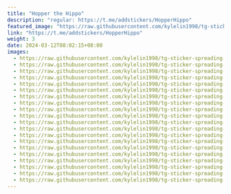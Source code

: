 ```yaml
---
title: "Hopper the Hippo"
description: "regular: https://t.me/addstickers/HopperHippo"
featured_image: "https://raw.githubusercontent.com/kylelin1998/tg-sticker-spreading-worldwide-images/main/img/375344a4-69d5-40c8-836f-df0fb18bdeab.jpg"
link: "https://t.me/addstickers/HopperHippo"
weight: 3
date: 2024-03-12T08:02:15+08:00
images:
  - https://raw.githubusercontent.com/kylelin1998/tg-sticker-spreading-worldwide-images/main/img/375344a4-69d5-40c8-836f-df0fb18bdeab.jpg
  - https://raw.githubusercontent.com/kylelin1998/tg-sticker-spreading-worldwide-images/main/img/09e514d0-17fb-4b26-9d16-4ba109cbc90e.jpg
  - https://raw.githubusercontent.com/kylelin1998/tg-sticker-spreading-worldwide-images/main/img/1dcc4c4c-9f62-4349-a959-e3d73315157c.jpg
  - https://raw.githubusercontent.com/kylelin1998/tg-sticker-spreading-worldwide-images/main/img/055d9a8d-013a-45a4-947c-cfa83a97f8bb.jpg
  - https://raw.githubusercontent.com/kylelin1998/tg-sticker-spreading-worldwide-images/main/img/cbcabda3-d81d-4a8c-aa71-cc04f841de7a.jpg
  - https://raw.githubusercontent.com/kylelin1998/tg-sticker-spreading-worldwide-images/main/img/ba46b987-9203-4490-bc44-eff0bf66d98b.jpg
  - https://raw.githubusercontent.com/kylelin1998/tg-sticker-spreading-worldwide-images/main/img/fa655e5c-d8c3-427c-9ca1-e35829b58d13.jpg
  - https://raw.githubusercontent.com/kylelin1998/tg-sticker-spreading-worldwide-images/main/img/775e45f6-3296-4432-be30-4f54ea88af45.jpg
  - https://raw.githubusercontent.com/kylelin1998/tg-sticker-spreading-worldwide-images/main/img/6ef729f3-0500-44c4-993b-8242c1530029.jpg
  - https://raw.githubusercontent.com/kylelin1998/tg-sticker-spreading-worldwide-images/main/img/72c53321-696c-44d4-9fe8-c86a270bf4fa.jpg
  - https://raw.githubusercontent.com/kylelin1998/tg-sticker-spreading-worldwide-images/main/img/de4ca6cf-b1dc-4d40-9423-42b7723cbf85.jpg
  - https://raw.githubusercontent.com/kylelin1998/tg-sticker-spreading-worldwide-images/main/img/934d74bd-f641-4543-bbc2-6fe4306311f5.jpg
  - https://raw.githubusercontent.com/kylelin1998/tg-sticker-spreading-worldwide-images/main/img/91658a40-db1d-47fc-b8cf-37cca776a287.jpg
  - https://raw.githubusercontent.com/kylelin1998/tg-sticker-spreading-worldwide-images/main/img/926f424b-aa78-461e-bcb6-0717b5e7fa60.jpg
  - https://raw.githubusercontent.com/kylelin1998/tg-sticker-spreading-worldwide-images/main/img/c91dfcee-097d-48e6-bae6-f84839fbbffd.jpg
  - https://raw.githubusercontent.com/kylelin1998/tg-sticker-spreading-worldwide-images/main/img/5b68b057-c616-43fd-83b8-e992f7d78ffe.jpg
  - https://raw.githubusercontent.com/kylelin1998/tg-sticker-spreading-worldwide-images/main/img/66fdd4f5-dbd8-4172-85b3-dd7238b4b1f8.jpg
  - https://raw.githubusercontent.com/kylelin1998/tg-sticker-spreading-worldwide-images/main/img/e7474f6d-e606-47a5-9a67-1568ea739a9c.jpg
  - https://raw.githubusercontent.com/kylelin1998/tg-sticker-spreading-worldwide-images/main/img/3ec23d2f-10d2-46d7-b7fd-b1183e059688.jpg
  - https://raw.githubusercontent.com/kylelin1998/tg-sticker-spreading-worldwide-images/main/img/6752f056-88b2-48b6-b2cf-270d372fef86.jpg
---
```


